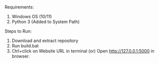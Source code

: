 Requirements:
1) Windows OS (10/11)
2) Python 3 (Added to System Path)

Steps to Run:
1) Download and extract repository
2) Run build.bat
3) Ctrl+click on Website URL in terminal (or) Open http://127.0.0.1:5000 in browser.
